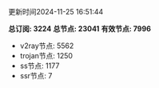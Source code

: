 更新时间2024-11-25 16:51:44

**总订阅: 3224**
**总节点: 23041**
**有效节点: 7996**
- v2ray节点: 5562
- trojan节点: 1250
- ss节点: 1177
- ssr节点: 7
